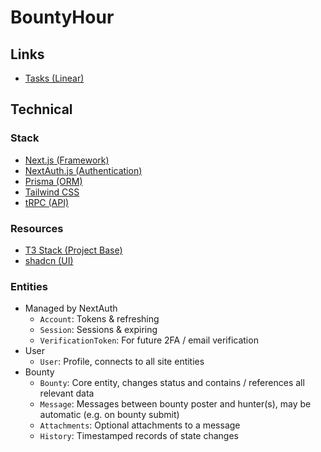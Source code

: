 # BountyHour

## Links

- [Tasks (Linear)](https://linear.app/bountyhour/)

## Technical

### Stack

- [Next.js (Framework)](https://nextjs.org)
- [NextAuth.js (Authentication)](https://next-auth.js.org)
- [Prisma (ORM)](https://prisma.io)
- [Tailwind CSS](https://tailwindcss.com)
- [tRPC (API)](https://trpc.io)

### Resources

- [T3 Stack (Project Base)](https://create.t3.gg/)
- [shadcn (UI)](https://ui.shadcn.com/)

### Entities

- Managed by NextAuth
  - `Account`: Tokens & refreshing
  - `Session`: Sessions & expiring
  - `VerificationToken`: For future 2FA / email verification
- User
  - `User`: Profile, connects to all site entities
- Bounty
  - `Bounty`: Core entity, changes status and contains / references all relevant data
  - `Message`: Messages between bounty poster and hunter(s), may be automatic (e.g. on bounty submit)
  - `Attachments`: Optional attachments to a message
  - `History`: Timestamped records of state changes
